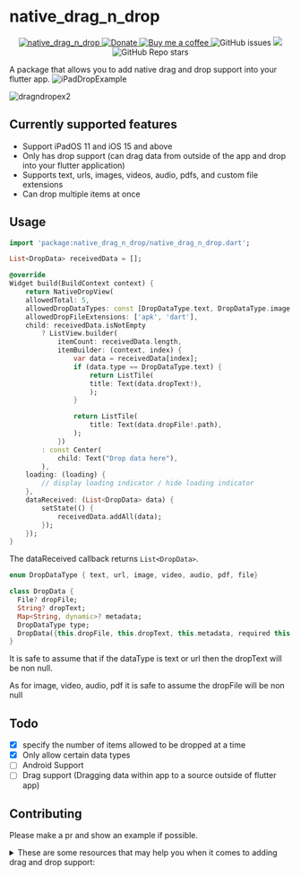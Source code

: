 # native_drag_n_drop

<p align="center">
 <a href="https://pub.dartlang.org/packages/native_drag_n_drop">
    <img alt="native_drag_n_drop" src="https://img.shields.io/pub/v/native_drag_n_drop.svg">
  </a>
 <a href="https://www.paypal.com/donate/?hosted_button_id=6ZB3J8WR4CNV8">
    <img alt="Donate" src="https://img.shields.io/badge/Donate-PayPal-blue.svg">
  </a>
 <a href="https://www.buymeacoffee.com/alexrabin">
    <img alt="Buy me a coffee" src="https://img.shields.io/badge/Donate-Buy%20Me%20A%20Coffee-yellow.svg">
  </a>
<img alt="GitHub issues" src="https://img.shields.io/github/issues/alexrabin/FlutterNativeDragAndDrop?color=red">
  <img src="https://img.shields.io/github/license/alexrabin/FlutterNativeDragAndDrop">
  <img alt="GitHub Repo stars" src="https://img.shields.io/github/stars/alexrabin/FlutterNativeDragAndDrop?style=social">
</p>

A package that allows you to add native drag and drop support into your flutter app.
![iPadDropExample](https://user-images.githubusercontent.com/15949910/150702838-817e24cd-9494-43e3-a077-64a036393b0a.gif)

![dragndropex2](https://user-images.githubusercontent.com/15949910/150670673-c19d7d65-f9b0-4a3f-8e2a-aae8b241e28d.gif)


## Currently supported features
* Support iPadOS 11 and iOS 15 and above
* Only has drop support (can drag data from outside of the app and drop into your flutter application)
* Supports text, urls, images, videos, audio, pdfs, and custom file extensions
* Can drop multiple items at once

## Usage

```dart
import 'package:native_drag_n_drop/native_drag_n_drop.dart';

List<DropData> receivedData = [];

@override
Widget build(BuildContext context) {
    return NativeDropView(
    allowedTotal: 5,
    allowedDropDataTypes: const [DropDataType.text, DropDataType.image, DropDataType.video],
    allowedDropFileExtensions: ['apk', 'dart'],
    child: receivedData.isNotEmpty
        ? ListView.builder(
            itemCount: receivedData.length,
            itemBuilder: (context, index) {
                var data = receivedData[index];
                if (data.type == DropDataType.text) {
                    return ListTile(
                    title: Text(data.dropText!),
                    );
                }

                return ListTile(
                    title: Text(data.dropFile!.path),
                );
            })
        : const Center(
            child: Text("Drop data here"),
        ),
    loading: (loading) {
        // display loading indicator / hide loading indicator
    },
    dataReceived: (List<DropData> data) {
        setState(() {
            receivedData.addAll(data);
        });
    });
}

```

The dataReceived callback returns `List<DropData>`. 

```dart
enum DropDataType { text, url, image, video, audio, pdf, file}

class DropData {
  File? dropFile;
  String? dropText;
  Map<String, dynamic>? metadata;
  DropDataType type;
  DropData({this.dropFile, this.dropText, this.metadata, required this.type});
}
```
It is safe to assume that if the dataType is text or url then the dropText will be non null.

As for image, video, audio, pdf it is safe to assume the dropFile will be non null

## Todo

- [x] specify the number of items allowed to be dropped at a time
- [x] Only allow certain data types
- [ ] Android Support
- [ ] Drag support (Dragging data within app to a source outside of flutter app)

## Contributing

Please make a pr and show an example if possible.

<details>
  <summary>These are some resources that may help you when it comes to adding drag and drop support: </summary>
    
- [Flutter Platform Views](https://docs.flutter.dev/development/platform-integration/platform-views?tab=android-platform-views-java-tab)
- [An example of how to use flutter platform views](https://github.com/ryan-alfi/flutter-platform-view)
- [iOS Drag and Drop Docs](https://developer.apple.com/documentation/uikit/drag_and_drop)
- [iOS make a uiview a drop desitination](https://developer.apple.com/documentation/uikit/drag_and_drop/making_a_view_into_a_drop_destination)
- [iOS make a uiview into a drag source](https://developer.apple.com/documentation/uikit/drag_and_drop/making_a_view_into_a_drag_source)


</details>
